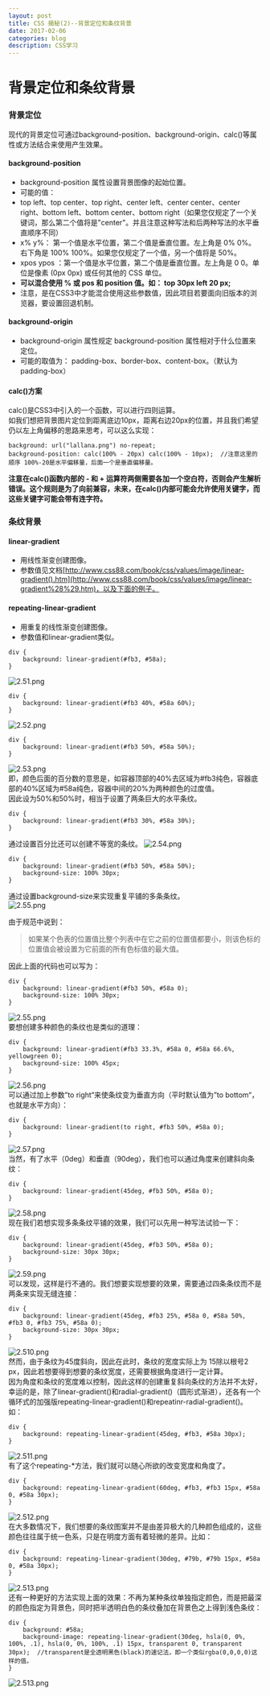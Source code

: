 ```yaml
---
layout: post
title: CSS 揭秘(2)--背景定位和条纹背景  
date: 2017-02-06
categories: blog
description: CSS学习
---
```



# 背景定位和条纹背景            

### 背景定位      
现代的背景定位可通过background-position、background-origin、calc()等属性或方法结合来使用产生效果。      
      
#### background-position      
 - background-position 属性设置背景图像的起始位置。      
 - 可能的值：      
 - top left、top center、top right、center left、center center、center right、bottom left、bottom center、bottom right（如果您仅规定了一个关键词，那么第二个值将是"center"。并且注意这种写法和后两种写法的水平垂直顺序不同）      
 - x% y%：	第一个值是水平位置，第二个值是垂直位置。左上角是 0% 0%。右下角是 100% 100%。如果您仅规定了一个值，另一个值将是 50%。      
 - xpos ypos	：第一个值是水平位置，第二个值是垂直位置。左上角是 0 0。单位是像素 (0px 0px) 或任何其他的 CSS 单位。      
 - **可以混合使用 % 或 pos 和 position 值。如： top 30px left 20 px;**      
- 注意，是在CSS3中才能混合使用这些参数值，因此项目若要面向旧版本的浏览器，要设置回退机制。      

#### background-origin      
 - background-origin 属性规定 background-position 属性相对于什么位置来定位。      
 - 可能的取值为： padding-box、border-box、content-box。（默认为padding-box）      

#### calc()方案      
calc()是CSS3中引入的一个函数，可以进行四则运算。      
如我们想把背景图片定位到距离底边10px，距离右边20px的位置，并且我们希望仍以左上角偏移的思路来思考，可以这么实现：      

```
background: url("lallana.png") no-repeat;
background-position: calc(100% - 20px) calc(100% - 10px);  //注意这里的顺序 100%-20是水平偏移量，后面一个是垂直偏移量。
```

**注意在calc()函数内部的 - 和 + 运算符两侧需要各加一个空白符，否则会产生解析错误。这个规则是为了向前兼容，未来，在calc()内部可能会允许使用关键字，而这些关键字可能会带有连字符。**      

### 条纹背景      

#### linear-gradient      
-  用线性渐变创建图像。      
-  参数值见文档[http://www.css88.com/book/css/values/image/linear-gradient().htm](http://www.css88.com/book/css/values/image/linear-gradient%28%29.htm)，以及下面的例子。      

#### repeating-linear-gradient      
 - 用重复的线性渐变创建图像。      
 - 参数值和linear-gradient类似。      

```
div {
	background: linear-gradient(#fb3, #58a);
}
```
![2.51.png](http://upload-images.jianshu.io/upload_images/3001083-7a6c4707ac9b4a4c.png?imageMogr2/auto-orient/strip%7CimageView2/2/w/1240)      

```
div {
	background: linear-gradient(#fb3 40%, #58a 60%);
}
```
![2.52.png](http://upload-images.jianshu.io/upload_images/3001083-f2363780b51d0b6c.png?imageMogr2/auto-orient/strip%7CimageView2/2/w/1240)      

```
div {
	background: linear-gradient(#fb3 50%, #58a 50%);
}
```
![2.53.png](http://upload-images.jianshu.io/upload_images/3001083-ad290f097cbf26c4.png?imageMogr2/auto-orient/strip%7CimageView2/2/w/1240)      
即，颜色后面的百分数的意思是，如容器顶部的40%去区域为#fb3纯色，容器底部的40%区域为#58a纯色，容器中间的20%为两种颜色的过度值。      
因此设为50%和50%时，相当于设置了两条巨大的水平条纹。      

```
div {
	background: linear-gradient(#fb3 30%, #58a 30%);
}
```
通过设置百分比还可以创建不等宽的条纹。
![2.54.png](http://upload-images.jianshu.io/upload_images/3001083-e8a03822508659d2.png?imageMogr2/auto-orient/strip%7CimageView2/2/w/1240)      

```
div {
	background: linear-gradient(#fb3 50%, #58a 50%);
	background-size: 100% 30px;
}
```
通过设置background-size来实现重复平铺的多条条纹。      
![2.55.png](http://upload-images.jianshu.io/upload_images/3001083-c12d3ecfa106d2a0.png?imageMogr2/auto-orient/strip%7CimageView2/2/w/1240)      

由于规范中说到：     
 
> 如果某个色表的位置值比整个列表中在它之前的位置值都要小，则该色标的位置值会被设置为它前面的所有色标值的最大值。      

因此上面的代码也可以写为：      

```
div {
	background: linear-gradient(#fb3 50%, #58a 0);
	background-size: 100% 30px;
}
```

![2.55.png](http://upload-images.jianshu.io/upload_images/3001083-c12d3ecfa106d2a0.png?imageMogr2/auto-orient/strip%7CimageView2/2/w/1240)      
要想创建多种颜色的条纹也是类似的道理：      

```
div {
	background: linear-gradient(#fb3 33.3%, #58a 0, #58a 66.6%, yellowgreen 0);
	background-size: 100% 45px;
}
```
![2.56.png](http://upload-images.jianshu.io/upload_images/3001083-b417706ba95a3962.png?imageMogr2/auto-orient/strip%7CimageView2/2/w/1240)      
可以通过加上参数”to right“来使条纹变为垂直方向（平时默认值为”to bottom“，也就是水平方向）：      

```
div {
	background: linear-gradient(to right, #fb3 50%, #58a 0);
}
```
![2.57.png](http://upload-images.jianshu.io/upload_images/3001083-accd746ba924fae3.png?imageMogr2/auto-orient/strip%7CimageView2/2/w/1240)      
当然，有了水平（0deg）和垂直（90deg），我们也可以通过角度来创建斜向条纹：      

```
div {
	background: linear-gradient(45deg, #fb3 50%, #58a 0);
}
```
![2.58.png](http://upload-images.jianshu.io/upload_images/3001083-bd3c8a221d408ca1.png?imageMogr2/auto-orient/strip%7CimageView2/2/w/1240)      
现在我们若想实现多条条纹平铺的效果，我们可以先用一种写法试验一下：      

```
div {
	background: linear-gradient(45deg, #fb3 50%, #58a 0);
	background-size: 30px 30px;
}
```
![2.59.png](http://upload-images.jianshu.io/upload_images/3001083-af36a355d64c58a1.png?imageMogr2/auto-orient/strip%7CimageView2/2/w/1240)      
可以发现，这样是行不通的。我们想要实现想要的效果，需要通过四条条纹而不是两条来实现无缝连接：      

```
div {
	background: linear-gradient(45deg, #fb3 25%, #58a 0, #58a 50%, #fb3 0, #fb3 75%, #58a 0);
	background-size: 30px 30px;
}
```
![2.510.png](http://upload-images.jianshu.io/upload_images/3001083-09ebfcc6bcd76eae.png?imageMogr2/auto-orient/strip%7CimageView2/2/w/1240)      
然而，由于条纹为45度斜向，因此在此时，条纹的宽度实际上为 15除以根号2 px，因此若想要得到想要的条纹宽度，还需要根据角度进行一定计算。      
因为角度和条纹的宽度难以控制，因此这样的创建重复斜向条纹的方法并不太好，幸运的是，除了linear-gradient()和radial-gradient()（圆形式渐进），还各有一个循环式的加强版repeating-linear-gradient()和repeatinr-radial-gradient()。      如：      

```
div {
	background: repeating-linear-gradient(45deg, #fb3, #58a 30px);
}
```
![2.511.png](http://upload-images.jianshu.io/upload_images/3001083-9fc4aa0f3df2046d.png?imageMogr2/auto-orient/strip%7CimageView2/2/w/1240)      
有了这个repeating-*方法，我们就可以随心所欲的改变宽度和角度了。      

```
div {
	background: repeating-linear-gradient(60deg, #fb3, #fb3 15px, #58a 0, #58a 30px);
}
```
![2.512.png](http://upload-images.jianshu.io/upload_images/3001083-606fc1f0df947b64.png?imageMogr2/auto-orient/strip%7CimageView2/2/w/1240)      
在大多数情况下，我们想要的条纹图案并不是由差异极大的几种颜色组成的，这些颜色往往属于统一色系，只是在明度方面有着轻微的差异。比如：      
      
```
div {
	background: repeating-linear-gradient(30deg, #79b, #79b 15px, #58a 0, #58a 30px);
}
```
![2.513.png](http://upload-images.jianshu.io/upload_images/3001083-73b3c3fd50ce214b.png?imageMogr2/auto-orient/strip%7CimageView2/2/w/1240)      
还有一种更好的方法实现上面的效果：不再为某种条纹单独指定颜色，而是把最深的颜色指定为背景色，同时把半透明白色的条纹叠加在背景色之上得到浅色条纹：      

```
div {
	background: #58a;
	background-image: repeating-linear-gradient(30deg, hsla(0, 0%, 100%, .1), hsla(0, 0%, 100%, .1) 15px, transparent 0, transparent 30px);  //transparent是全透明黑色(black)的速记法，即一个类似rgba(0,0,0,0)这样的值。
}
```
![2.513.png](http://upload-images.jianshu.io/upload_images/3001083-73b3c3fd50ce214b.png?imageMogr2/auto-orient/strip%7CimageView2/2/w/1240)      